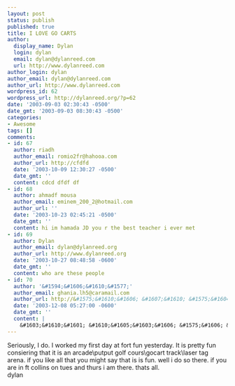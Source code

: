 ```yaml
---
layout: post
status: publish
published: true
title: I LOVE GO CARTS
author:
  display_name: Dylan
  login: dylan
  email: dylan@dylanreed.com
  url: http://www.dylanreed.com
author_login: dylan
author_email: dylan@dylanreed.com
author_url: http://www.dylanreed.com
wordpress_id: 62
wordpress_url: http://dylanreed.org/?p=62
date: '2003-09-03 02:30:43 -0500'
date_gmt: '2003-09-03 08:30:43 -0500'
categories:
- Awesome
tags: []
comments:
- id: 67
  author: riadh
  author_email: romio2fr@hahooa.com
  author_url: http://cfdfd
  date: '2003-10-09 12:30:27 -0500'
  date_gmt: ''
  content: cdcd dfdf df
- id: 68
  author: ahmadf mousa
  author_email: eminem_200_2@hotmail.com
  author_url: ''
  date: '2003-10-23 02:45:21 -0500'
  date_gmt: ''
  content: hi im hamada JD you r the best teacher i ever met
- id: 69
  author: Dylan
  author_email: dylan@dylanreed.org
  author_url: http://www.dylanreed.org
  date: '2003-10-27 08:48:58 -0600'
  date_gmt: ''
  content: who are these people
- id: 70
  author: '&#1594;&#1606;&#1610;&#1577;'
  author_email: ghania.lh5@caramail.com
  author_url: http://&#1575;&#1610;&#1606; &#1607;&#1610; &#1575;&#1604;&#1581;&#1602;&#1610;&#1602;&#1577;
  date: '2003-12-08 05:27:00 -0600'
  date_gmt: ''
  content: |
    &#1603;&#1610;&#1601; &#1610;&#1605;&#1603;&#1606; &#1575;&#1606; &#1575;&#1593;&#1585;&#1601; &#1575;&#1604;&#1587;&#1593;&#1575;&#1583;&#1577;
---
```

<p>Seriously, I do. I worked my first day at fort fun yesterday. It is pretty fun consiering that it is an arcade\putput golf cours\gocart track\laser tag arena. if you like all that you might say that is is fun. well i do so there. if you are in ft collins on tues and thurs i am there. thats all.<br />
dylan</p>
